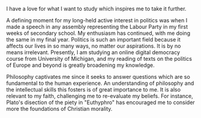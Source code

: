 I have a love for what I want to study which inspires me to take it further. 

A defining moment for my long-held active interest in politics was when I made a speech in any assembly representing the Labour Party in my first weeks of secondary school. My enthusiasm has continued, with me doing the same in my final year. Politics is such an important field because it affects our lives in so many ways, no matter our aspirations. It is by no means irrelevant. Presently, I am studying an online digital democracy course from University of Michigan, and my reading of texts on the politics of Europe and beyond is greatly broadening my knowledge.

Philosophy captivates me since it seeks to answer questions which are so fundamental to the human experience. An understanding of philosophy and the intellectual skills this fosters is of great importance to me. It is also relevant to my faith, challenging me to re-evaluate my beliefs. For instance, Plato's disection of the piety in "Euthyphro" has encouraged me to consider more the foundations of Christian morality.